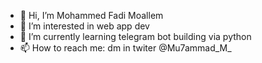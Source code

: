 - 👋 Hi, I’m Mohammed Fadi Moallem
- 👀 I’m interested in web app dev
- 🌱 I’m currently learning telegram bot building via python
- 📫 How to reach me: dm in twiter @Mu7ammad_M_

<!---
IcePhoenix7/IcePhoenix7 is a ✨ special ✨ repository because its `README.md` (this file) appears on your GitHub profile.
You can click the Preview link to take a look at your changes.
--->
